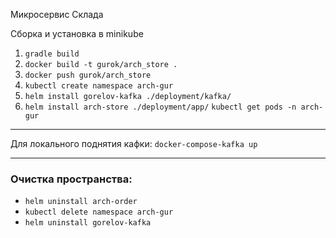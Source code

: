 Микросервис Склада

Сборка и установка в minikube
1) `gradle build`
2) `docker build -t gurok/arch_store .`
3) `docker push gurok/arch_store`
4) `kubectl create namespace arch-gur`
5) `helm install gorelov-kafka ./deployment/kafka/`   
6) `helm install arch-store ./deployment/app/`
   `kubectl get pods -n arch-gur`

---

Для локального поднятия кафки: `docker-compose-kafka up`

---
### Очистка пространства:

- `helm uninstall arch-order`
- `kubectl delete namespace arch-gur`
- `helm uninstall gorelov-kafka`